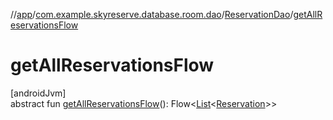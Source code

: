 //[app](../../../index.md)/[com.example.skyreserve.database.room.dao](../index.md)/[ReservationDao](index.md)/[getAllReservationsFlow](get-all-reservations-flow.md)

# getAllReservationsFlow

[androidJvm]\
abstract fun [getAllReservationsFlow](get-all-reservations-flow.md)(): Flow&lt;[List](https://kotlinlang.org/api/latest/jvm/stdlib/kotlin.collections/-list/index.html)&lt;[Reservation](../../com.example.skyreserve.database.room.entity/-reservation/index.md)&gt;&gt;
